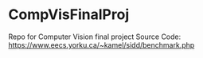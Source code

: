 # CompVisFinalProj
Repo for Computer Vision final project 
Source Code: https://www.eecs.yorku.ca/~kamel/sidd/benchmark.php

